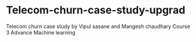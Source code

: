 # Telecom-churn-case-study-upgrad
Telecom churn case study by Vipul sasane and Mangesh chaudhary 
Course 3 Advance Machine learning
